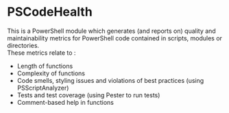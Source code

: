 # PSCodeHealth  

This is a PowerShell module which generates (and reports on) quality and maintainability metrics for PowerShell code contained in scripts, modules or directories.  
These metrics relate to :  
  - Length of functions  
  - Complexity of functions  
  - Code smells, styling issues and violations of best practices (using PSScriptAnalyzer)  
  - Tests and test coverage (using Pester to run tests)  
  - Comment-based help in functions  
